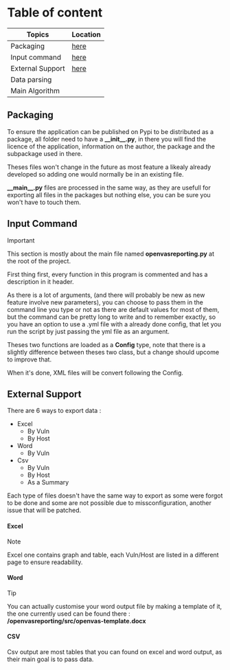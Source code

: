 # Table of content
| Topics | Location |
| -------- | ------- |
| Packaging | <a href="#packaging">here</a> |
| Input command | <a href="#input-command">here</a> |
| External Support | <a href="#external-support">here</a> |
| Data parsing | |
| Main Algorithm | |

## Packaging
To ensure the application can be published on Pypi to be distributed as a package, all folder need to have a **\_\_init_\_.py**,
in there you will find the licence of the application, information on the author, the package and the subpackage used in there.

Theses files won't change in the future as most feature a likealy already developed so adding one would normally be in an existing file.


**\_\_main__.py** files are processed in the same way, as they are usefull for exporting all files in the packages but nothing else, you can be sure you won't have to touch them.

## Input Command

> [!IMPORTANT]
> This section is mostly about the main file named **openvasreporting.py** at the root of the project.

First thing first, every function in this program is commented and has a description in it header.

As there is a lot of arguments, (and there will probably be new as new feature involve new parameters), you can choose to pass them in the command line you type or not as there are default values for most of them, but the command can be pretty long to write and to remember exactly, so you have an option to use a .yml file with a already done config, that let you run the script by just passing the yml file as an argument.

Theses two functions are loaded as a **Config** type, note that there is a slightly difference between theses two class, but a change should upcome to improve that.

When it's done, XML files will be convert following the Config.

## External Support

There are 6 ways to export data :

- Excel
    - By Vuln
    - By Host
- Word
    - By Vuln
- Csv
    - By Vuln
    - By Host
    - As a Summary

Each type of files doesn't have the same way to export as some were forgot to be done and some are not possible due to missconfiguration, another issue that will be patched.

#### Excel

> [!NOTE]
> Excel one contains graph and table, each Vuln/Host are listed in a different page to ensure readability.

#### Word

> [!TIP]
> You can actually customise your word output file by making a template of it, the one currently used can be found there : **/openvasreporting/src/openvas-template.docx**

#### CSV

Csv output are most tables that you can found on excel and word output, as their main goal is to pass data.